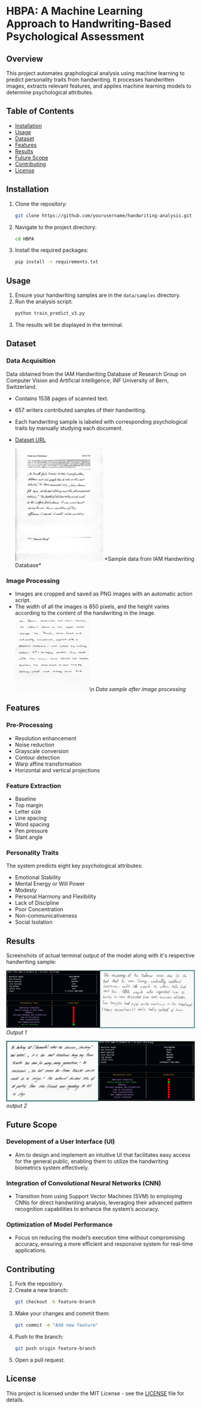 
# HBPA: A Machine Learning Approach to Handwriting-Based Psychological Assessment

## Overview

This project automates graphological analysis using machine learning to predict personality traits from handwriting. It processes handwritten images, extracts relevant features, and applies machine learning models to determine psychological attributes.

## Table of Contents

- [Installation](#installation)
- [Usage](#usage)
- [Dataset](#dataset)
- [Features](#features)
- [Results](#results)
- [Future Scope](#future-scope)
- [Contributing](#contributing)
- [License](#license)

## Installation

1. Clone the repository:
   ```bash
   git clone https://github.com/yourusername/handwriting-analysis.git
   ```
2. Navigate to the project directory:
   ```bash
   cd HBPA
   ```
3. Install the required packages:
   ```bash
   pip install -r requirements.txt
   ```

## Usage

1. Ensure your handwriting samples are in the `data/samples` directory.
2. Run the analysis script:
   ```bash
   python train_predict_v3.py
   ```
3. The results will be displayed in the terminal.
## Dataset

### Data Acquisition

Data obtained from the IAM Handwriting Database of Research Group on Computer Vision and Artificial Intelligence, INF University of Bern, Switzerland.

- Contains 1538 pages of scanned text.
- 657 writers contributed samples of their handwriting.
- Each handwriting sample is labeled with corresponding psychological traits by manually studying each document.
- [Dataset URL](https://fki.tic.heia-fr.ch/databases/download-the-iam-handwriting-database)

  <img src="images/dataset1.png" alt="Database Screenshot" height="300px">
  *Sample data from IAM Handwriting Database*


### Image Processing

- Images are cropped and saved as PNG images with an automatic action script.
- The width of all the images is 850 pixels, and the height varies according to the content of the handwriting in the image.
  <img src="images/processeddataset.png" alt="Data sample after Image Pocessing" height="200px">\n
  *Data sample after image processing*

## Features

### Pre-Processing
- Resolution enhancement
- Noise reduction
- Grayscale conversion
- Contour detection
- Warp affine transformation
- Horizontal and vertical projections

### Feature Extraction
- Baseline
- Top margin
- Letter size
- Line spacing
- Word spacing
- Pen pressure
- Slant angle

### Personality Traits
The system predicts eight key psychological attributes:
- Emotional Stability
- Mental Energy or Will Power
- Modesty
- Personal Harmony and Flexibility
- Lack of Discipline
- Poor Concentration
- Non-communicativeness
- Social Isolation

## Results

Screenshots of actual terminal output of the model along with it's respective handwriting sample:

![Terminal Screenshot](images/output1.png)
*Output 1*

![Terminal Screenshot](images/output2.png)
*output 2*
## Future Scope

### Development of a User Interface (UI)
- Aim to design and implement an intuitive UI that facilitates easy access for the general public, enabling them to utilize the handwriting biometrics system effectively.

### Integration of Convolutional Neural Networks (CNN)
- Transition from using Support Vector Machines (SVM) to employing CNNs for direct handwriting analysis, leveraging their advanced pattern recognition capabilities to enhance the system’s accuracy.

### Optimization of Model Performance
- Focus on reducing the model’s execution time without compromising accuracy, ensuring a more efficient and responsive system for real-time applications.

## Contributing

1. Fork the repository.
2. Create a new branch:
   ```bash
   git checkout -b feature-branch
   ```
3. Make your changes and commit them:
   ```bash
   git commit -m "Add new feature"
   ```
4. Push to the branch:
   ```bash
   git push origin feature-branch
   ```
5. Open a pull request.

## License

This project is licensed under the MIT License - see the [LICENSE](LICENSE) file for details.
